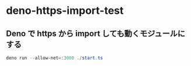 # deno-https-import-test

## Deno で https から import しても動くモジュールにする

```ps1
deno run --allow-net=:3000 ./start.ts
```
